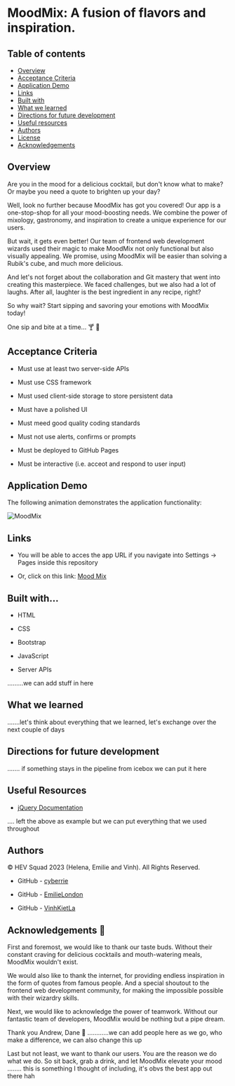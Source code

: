 # MoodMix: A fusion of flavors and inspiration.

## Table of contents

- [Overview](#overview)
- [Acceptance Criteria](#acceptance-criteria)
- [Application Demo](#application-demo)
- [Links](#links)
- [Built with](#built-with)
- [What we learned](#what-we-learned)
- [Directions for future development](#directions-for-future-development)
- [Useful resources](#useful-resources)
- [Authors](#authors)
- [License](#license)
- [Acknowledgements](#acknowledgements)

## Overview

Are you in the mood for a delicious cocktail, but don't know what to make? Or maybe you need a quote to brighten up your day?

Well, look no further because MoodMix has got you covered! Our app is a one-stop-shop for all your mood-boosting needs. We combine the power of mixology, gastronomy, and inspiration to create a unique experience for our users.

But wait, it gets even better! Our team of frontend web development wizards used their magic to make MoodMix not only functional but also visually appealing. We promise, using MoodMix will be easier than solving a Rubik's cube, and much more delicious.

And let's not forget about the collaboration and Git mastery that went into creating this masterpiece. We faced challenges, but we also had a lot of laughs. After all, laughter is the best ingredient in any recipe, right?

So why wait? Start sipping and savoring your emotions with MoodMix today!

One sip and bite at a time... 🍸 🤤

## Acceptance Criteria

- Must use at least two server-side APIs

- Must use CSS framework

- Must used client-side storage to store persistent data

- Must have a polished UI

- Must meed good quality coding standards

- Must not use alerts, confirms or prompts

- Must be deployed to GitHub Pages

- Must be interactive (i.e. acceot and respond to user input)

## Application Demo

The following animation demonstrates the application functionality:

![MoodMix]()

## Links

- You will be able to acces the app URL if you navigate into Settings → Pages inside this repository

- Or, click on this link: [Mood Mix]()

## Built with...

- HTML

- CSS

- Bootstrap

- JavaScript

- Server APIs

.........we can add stuff in here

## What we learned

.......let's think about everything that we learned, let's exchange over the next couple of days

## Directions for future development

....... if something stays in the pipeline from icebox we can put it here

## Useful Resources

- [jQuery Documentation](https://api.jquery.com/)

.... left the above as example but we can put everything that we used throughout

## Authors

©️ HEV Squad 2023 (Helena, Emilie and Vinh). All Rights Reserved.

- GitHub - [cyberrie](https://github.com/cyberrie)

- GitHub - [EmilieLondon](https://github.com/EmilieLondon)

- GitHub - [VinhKietLa](https://github.com/VinhKietLa)

## Acknowledgements 🌟

First and foremost, we would like to thank our taste buds. Without their constant craving for delicious cocktails and mouth-watering meals, MoodMix wouldn't exist.

We would also like to thank the internet, for providing endless inspiration in the form of quotes from famous people. And a special shoutout to the frontend web development community, for making the impossible possible with their wizardry skills.

Next, we would like to acknowledge the power of teamwork. Without our fantastic team of developers, MoodMix would be nothing but a pipe dream.

Thank you Andrew, Dane 💛 ............we can add people here as we go, who make a difference, we can also change this up

Last but not least, we want to thank our users. You are the reason we do what we do. So sit back, grab a drink, and let MoodMix elevate your mood ........ this is something I thought of including, it's obvs the best app out there hah
